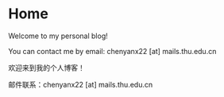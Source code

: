 # Home

Welcome to my personal blog!

You can contact me by email: chenyanx22 [at] mails.thu.edu.cn

欢迎来到我的个人博客！

邮件联系：chenyanx22 [at] mails.thu.edu.cn
